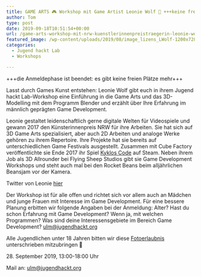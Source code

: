 ```yaml
---
title: GAME ARTS 🎮 Workshop mit Game Artist Leonie Wolf 🎨 +++keine freien Plätze mehr+++
author: Tom
type: post
date: 2019-09-18T10:51:54+00:00
url: /game-arts-workshop-mit-nrw-kuenstlerinnenpreistraegerin-leonie-wolf/
featured_image: /wp-content/uploads/2019/08/image_lizens_LWolf-1200x728.png
categories:
  - Jugend hackt Lab
  - Workshops

---
```

+++die Anmeldephase ist beendet: es gibt keine freien Plätze mehr+++

Lasst durch Games Kunst entstehen: Leonie Wolf gibt euch in ihrem Jugend hackt Lab-Workshop eine Einführung in die Game Arts und das 3D-Modelling mit dem Programm Blender und erzählt über Ihre Erfahrung im männlich geprägten Game Development.

Leonie gestaltet leidenschaftlich gerne digitale Welten für Videospiele und gewann 2017 den Künsterinnenpreis NRW für ihre Arbeiten. Sie hat sich auf 3D Game Arts spezialisiert, aber auch 2D Arbeiten und analoge Werke gehören zu ihrem Repertoire. Ihre Projekte hat sie bereits auf unterschiedlichen Game Festivals ausgestellt. Zusammen mit Cube Factory veröffentlichte sie Ende 2017 ihr Spiel [Kyklos Code][1] auf Steam. Neben ihrem Job als 3D Allrounder bei Flying Sheep Studios gibt sie Game Development Workshops und steht auch mal bei den Rocket Beans beim alljährlichen Beansjam vor der Kamera.

Twitter von Leonie [hier][2]

Der Workshop ist für alle offen und richtet sich vor allem auch an Mädchen und junge Frauen mit Interesse im Game Development. Für eine bessere Planung erbitten wir folgende Angaben bei der Anmeldung: Alter? Hast du schon Erfahrung mit Game Development? Wenn ja, mit welchen Programmen? Was sind deine Interessensgebiete im Bereich Game Development? [ulm@jugendhackt.org][3]

Alle Jugendlichen unter 18 Jahren bitten wir diese [Fotoerlaubnis][4] unterschrieben mitzubringen 🙂

28\. September 2019, 13:00-18:00 Uhr

Mail an: [ulm@jugendhackt.org][3]

 [1]: http://kyklos-code.ga/?i=1
 [2]: https://twitter.com/_yunikorn
 [3]: mailto:jugendhackt-ulm@jugendhackt.org
 [4]: /wp-content/uploads/2019/08/Fotoerlaubnis-Labs.pdf